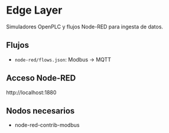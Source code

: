 # Edge Layer

Simuladores OpenPLC y flujos Node-RED para ingesta de datos.

## Flujos

- `node-red/flows.json`: Modbus → MQTT

## Acceso Node-RED

http://localhost:1880

## Nodos necesarios

- node-red-contrib-modbus
